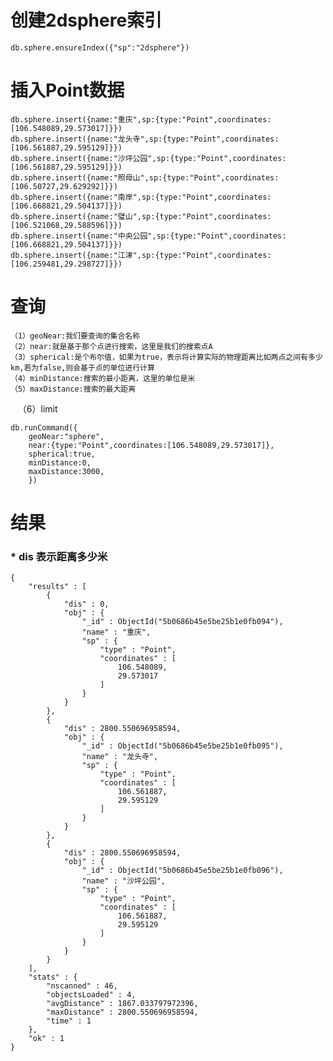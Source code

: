 # 创建2dsphere索引
    db.sphere.ensureIndex({"sp":"2dsphere"})
 
# 插入Point数据
    db.sphere.insert({name:"重庆",sp:{type:"Point",coordinates:[106.548089,29.573017]}})
    db.sphere.insert({name:"龙头寺",sp:{type:"Point",coordinates:[106.561887,29.595129]}})
    db.sphere.insert({name:"沙坪公园",sp:{type:"Point",coordinates:[106.561887,29.595129]}})
    db.sphere.insert({name:"照母山",sp:{type:"Point",coordinates:[106.50727,29.629292]}})
    db.sphere.insert({name:"南岸",sp:{type:"Point",coordinates:[106.668821,29.504137]}})
    db.sphere.insert({name:"璧山",sp:{type:"Point",coordinates:[106.521068,29.588596]}})
    db.sphere.insert({name:"中央公园",sp:{type:"Point",coordinates:[106.668821,29.504137]}})
    db.sphere.insert({name:"江津",sp:{type:"Point",coordinates:[106.259481,29.298727]}})

# 查询
    （1）geoNear:我们要查询的集合名称 
    （2）near:就是基于那个点进行搜索，这里是我们的搜索点A 
    （3）spherical:是个布尔值，如果为true，表示将计算实际的物理距离比如两点之间有多少km,若为false,则会基于点的单位进行计算 
    （4）minDistance:搜索的最小距离，这里的单位是米 
    （5）maxDistance:搜索的最大距离
    （6）limit 

    db.runCommand({
        geoNear:"sphere",
        near:{type:"Point",coordinates:[106.548089,29.573017]},
        spherical:true,
        minDistance:0,
        maxDistance:3000,
        })

# 结果
### * dis 表示距离多少米
    {
    	"results" : [
    		{
    			"dis" : 0,
    			"obj" : {
    				"_id" : ObjectId("5b0686b45e5be25b1e0fb094"),
    				"name" : "重庆",
    				"sp" : {
    					"type" : "Point",
    					"coordinates" : [
    						106.548089,
    						29.573017
    					]
    				}
    			}
    		},
    		{
    			"dis" : 2800.550696958594,
    			"obj" : {
    				"_id" : ObjectId("5b0686b45e5be25b1e0fb095"),
    				"name" : "龙头寺",
    				"sp" : {
    					"type" : "Point",
    					"coordinates" : [
    						106.561887,
    						29.595129
    					]
    				}
    			}
    		},
    		{
    			"dis" : 2800.550696958594,
    			"obj" : {
    				"_id" : ObjectId("5b0686b45e5be25b1e0fb096"),
    				"name" : "沙坪公园",
    				"sp" : {
    					"type" : "Point",
    					"coordinates" : [
    						106.561887,
    						29.595129
    					]
    				}
    			}
    		}
    	],
    	"stats" : {
    		"nscanned" : 46,
    		"objectsLoaded" : 4,
    		"avgDistance" : 1867.033797972396,
    		"maxDistance" : 2800.550696958594,
    		"time" : 1
    	},
    	"ok" : 1
    }
